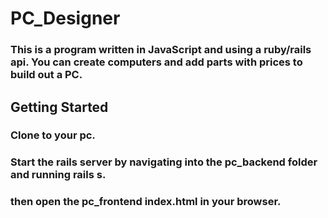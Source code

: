 # PC_Designer

### This is a program written in JavaScript and using a ruby/rails api. You can create computers and add parts with prices to build out a PC.

## Getting Started 
### Clone to your pc. 
### Start the rails server by navigating into the pc_backend folder and running rails s. 
### then open the pc_frontend index.html in your browser. 